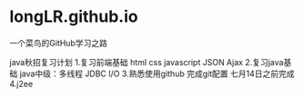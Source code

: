 # longLR.github.io

一个菜鸟的GitHub学习之路

java秋招复习计划
1.复习前端基础 html css javascript JSON Ajax
2.复习java基础
      java中级：多线程 JDBC I/O
3.熟悉使用github 完成git配置
七月14日之前完成 
4.j2ee
